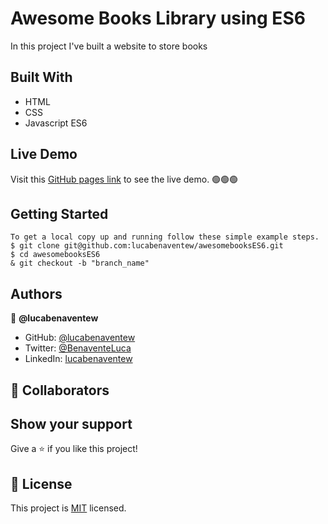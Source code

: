 # Awesome Books Library using ES6 

 In this project I've built a website to store books

## Built With

- HTML
- CSS
- Javascript ES6

## Live Demo
Visit this [GitHub pages link](https://lucabenaventew.github.io/awesomebooksES6) to see the live demo. 🟢🟢🟢

## Getting Started

```
To get a local copy up and running follow these simple example steps.
$ git clone git@github.com:lucabenaventew/awesomebooksES6.git
$ cd awesomebooksES6
& git checkout -b "branch_name"
```

## Authors

👤 **@lucabenaventew**

- GitHub: [@lucabenaventew](https://github.com/lucabenaventew)
- Twitter: [@BenaventeLuca](https://twitter.com/BenaventeLuca)
- LinkedIn: [lucabenaventew](https://linkedin.com/in/lucabenaventew/)

## 🤝 Collaborators

## Show your support

Give a ⭐️ if you like this project!


## 📝 License

This project is [MIT](./MIT.md) licensed.